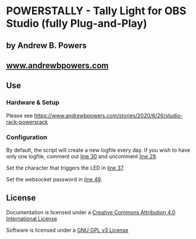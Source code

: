 # POWERSTALLY - Tally Light for OBS Studio (fully Plug-and-Play)
## by Andrew B. Powers 
## www.andrewbpowers.com

## Use

### Hardware & Setup

Please see https://www.andrewbpowers.com/stories/2020/6/26/studio-rack-powersrack

### Configuration

By default, the script will create a new logfile every day.  If you wish to have only one logfile, comment out [line 30](https://github.com/andrewbpowers/POWERSTALLY/commit/5c72dc9978a5adc2fcb7a60d8ba13d016a3fc7dd#L30) and uncomment [line 29](https://github.com/andrewbpowers/POWERSTALLY/commit/5c72dc9978a5adc2fcb7a60d8ba13d016a3fc7dd#L29).

Set the character that triggers the LED in [line 37](https://github.com/andrewbpowers/POWERSTALLY/commit/5c72dc9978a5adc2fcb7a60d8ba13d016a3fc7dd#L37).

Set the websocket password in [line 49](https://github.com/andrewbpowers/POWERSTALLY/commit/5c72dc9978a5adc2fcb7a60d8ba13d016a3fc7ddL49).

## License

Documentation is licensed under a [Creative Commons Attribution 4.0 International License](https://creativecommons.org/licenses/by/4.0/)

Software is licensed under a [GNU GPL v3 License](https://www.gnu.org/licenses/gpl-3.0.txt)
